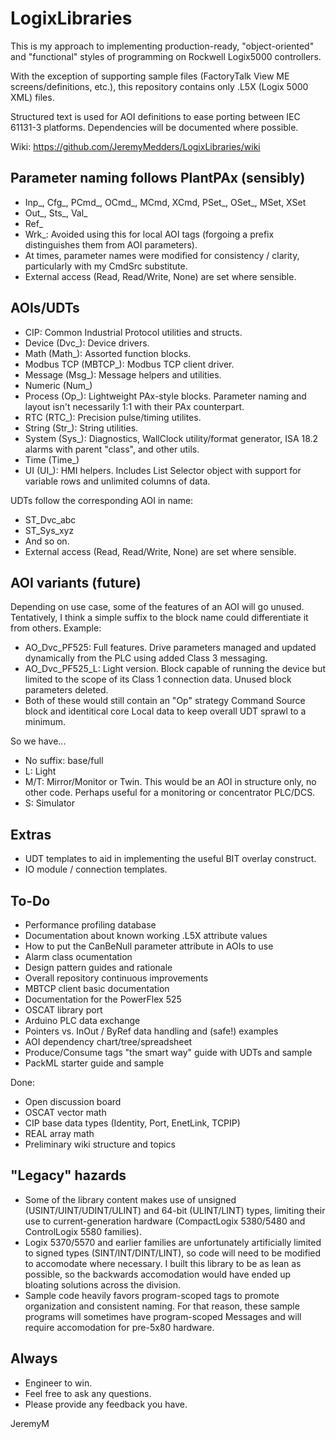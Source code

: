# LogixLibraries

This is my approach to implementing production-ready, "object-oriented" and "functional" styles of programming on Rockwell Logix5000 controllers.

With the exception of supporting sample files (FactoryTalk View ME screens/definitions, etc.), this repository contains only .L5X (Logix 5000 XML) files.

Structured text is used for AOI definitions to ease porting between IEC 61131-3 platforms. Dependencies will be documented where possible.

Wiki: https://github.com/JeremyMedders/LogixLibraries/wiki

Parameter naming follows PlantPAx (sensibly)
------------
- Inp_, Cfg_, PCmd_, OCmd_, MCmd, XCmd, PSet_, OSet_, MSet, XSet
- Out_, Sts_, Val_
- Ref_
- Wrk_: Avoided using this for local AOI tags (forgoing a prefix distinguishes them from AOI parameters).
- At times, parameter names were modified for consistency / clarity, particularly with my CmdSrc substitute.
- External access (Read, Read/Write, None) are set where sensible.

AOIs/UDTs
------------
- CIP: Common Industrial Protocol utilities and structs.
- Device (Dvc_): Device drivers.
- Math (Math_): Assorted function blocks.
- Modbus TCP (MBTCP_): Modbus TCP client driver.
- Message (Msg_): Message helpers and utilities.
- Numeric (Num_)
- Process (Op_): Lightweight PAx-style blocks. Parameter naming and layout isn't necessarily 1:1 with their PAx counterpart. 
- RTC (RTC_): Precision pulse/timing utilites.
- String (Str_): String utilities.
- System (Sys_): Diagnostics, WallClock utility/format generator, ISA 18.2 alarms with parent "class", and other utils.
- Time (Time_)
- UI (UI_): HMI helpers. Includes List Selector object with support for variable rows and unlimited columns of data.

UDTs follow the corresponding AOI in name:
- ST_Dvc_abc
- ST_Sys_xyz
- And so on.
- External access (Read, Read/Write, None) are set where sensible.

AOI variants (future)
------------
Depending on use case, some of the features of an AOI will go unused. Tentatively, I think a simple suffix to the block name could differentiate it from others. Example:
- AO_Dvc_PF525: Full features. Drive parameters managed and updated dynamically from the PLC using added Class 3 messaging.
- AO_Dvc_PF525_L: Light version. Block capable of running the device but limited to the scope of its Class 1 connection data. Unused block parameters deleted.
- Both of these would still contain an "Op" strategy Command Source block and identitical core Local data to keep overall UDT sprawl to a minimum.

So we have...
- No suffix: base/full
- L: Light
- M/T: Mirror/Monitor or Twin. This would be an AOI in structure only, no other code. Perhaps useful for a monitoring or concentrator PLC/DCS.
- S: Simulator

Extras
------------
- UDT templates to aid in implementing the useful BIT overlay construct.
- IO module / connection templates.

To-Do
------------
- Performance profiling database
- Documentation about known working .L5X attribute values
- How to put the CanBeNull parameter attribute in AOIs to use
- Alarm class ocumentation
- Design pattern guides and rationale
- Overall repository continuous improvements
- MBTCP client basic documentation
- Documentation for the PowerFlex 525
- OSCAT library port
- Arduino PLC data exchange
- Pointers vs. InOut / ByRef data handling and (safe!) examples
- AOI dependency chart/tree/spreadsheet
- Produce/Consume tags "the smart way" guide with UDTs and sample
- PackML starter guide and sample

Done:
- Open discussion board
- OSCAT vector math
- CIP base data types (Identity, Port, EnetLink, TCPIP)
- REAL array math
- Preliminary wiki structure and topics

"Legacy" hazards
------------
- Some of the library content makes use of unsigned (USINT/UINT/UDINT/ULINT) and 64-bit (ULINT/LINT) types, limiting their use to current-generation hardware (CompactLogix 5380/5480 and ControlLogix 5580 families).
- Logix 5370/5570 and earlier families are unfortunately artificially limited to signed types (SINT/INT/DINT/LINT), so code will need to be modified to accomodate where necessary. I built this library to be as lean as possible, so the backwards accomodation would have ended up bloating solutions across the division.
- Sample code heavily favors program-scoped tags to promote organization and consistent naming. For that reason, these sample programs will sometimes have program-scoped Messages and will require accomodation for pre-5x80 hardware.

Always
------------
- Engineer to win.
- Feel free to ask any questions.
- Please provide any feedback you have.

JeremyM
